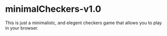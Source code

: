 # minimalCheckers-v1.0
This is just a minimalistc, and elegent checkers game that allows you to play in your browser.